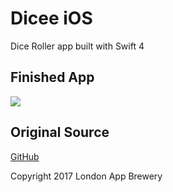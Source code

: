 # Dicee iOS

Dice Roller app built with Swift 4

## Finished App

![](https://github.com/londonappbrewery/Images/raw/master/Dicee.gif)

## Original Source

[GitHub](https://github.com/londonappbrewery/Dicee-iOS11)

Copyright 2017 London App Brewery
